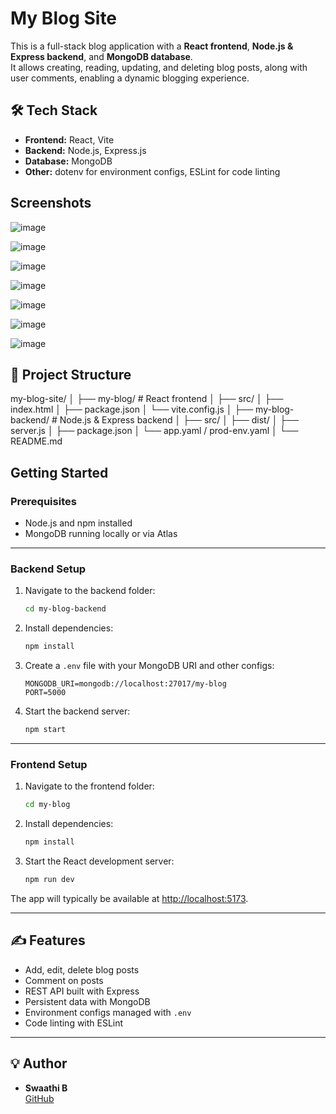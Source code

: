 # My Blog Site

This is a full-stack blog application with a **React frontend**, **Node.js & Express backend**, and **MongoDB database**.  
It allows creating, reading, updating, and deleting blog posts, along with user comments, enabling a dynamic blogging experience.

## 🛠 Tech Stack
- **Frontend:** React, Vite
- **Backend:** Node.js, Express.js
- **Database:** MongoDB
- **Other:** dotenv for environment configs, ESLint for code linting

## Screenshots

![image](https://github.com/user-attachments/assets/f95628f7-c01e-40f7-af7d-1f9c9c2db5b7)

![image](https://github.com/user-attachments/assets/ce025194-3f57-4ba5-87fe-f9977db02e4d)

![image](https://github.com/user-attachments/assets/80a1225d-9344-420b-b7dc-79ca4f12ed1f)

![image](https://github.com/user-attachments/assets/d498d21d-5eec-492d-92e6-3a255a1cb76e)

![image](https://github.com/user-attachments/assets/6b84fa41-70c7-4725-b47d-27d9ffb3763e)

![image](https://github.com/user-attachments/assets/6366dd4b-0969-4e41-b642-74b8551f245a)

![image](https://github.com/user-attachments/assets/83f913bf-ebbe-41a6-acd3-2cf335239b72)

## 📁 Project Structure
my-blog-site/
│
├── my-blog/                 # React frontend
│   ├── src/
│   ├── index.html
│   ├── package.json
│   └── vite.config.js
│
├── my-blog-backend/         # Node.js & Express backend
│   ├── src/
│   ├── dist/
│   ├── server.js
│   ├── package.json
│   └── app.yaml / prod-env.yaml
│
└── README.md


## Getting Started

### Prerequisites
- Node.js and npm installed
- MongoDB running locally or via Atlas

---

### Backend Setup
1. Navigate to the backend folder:
    ```bash
    cd my-blog-backend
    ```
2. Install dependencies:
    ```bash
    npm install
    ```
3. Create a `.env` file with your MongoDB URI and other configs:
    ```
    MONGODB_URI=mongodb://localhost:27017/my-blog
    PORT=5000
    ```
4. Start the backend server:
    ```bash
    npm start
    ```

---

### Frontend Setup
1. Navigate to the frontend folder:
    ```bash
    cd my-blog
    ```
2. Install dependencies:
    ```bash
    npm install
    ```
3. Start the React development server:
    ```bash
    npm run dev
    ```

The app will typically be available at [http://localhost:5173](http://localhost:5173).

---

## ✍ Features
- Add, edit, delete blog posts
- Comment on posts
- REST API built with Express
- Persistent data with MongoDB
- Environment configs managed with `.env`
- Code linting with ESLint

---

## 💡 Author
- **Swaathi B**  
  [GitHub](https://github.com/Swaathi1409)
